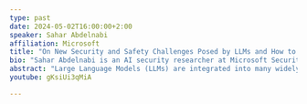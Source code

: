 ```yaml
---
type: past
date: 2024-05-02T16:00:00+2:00
speaker: Sahar Abdelnabi
affiliation: Microsoft 
title: "On New Security and Safety Challenges Posed by LLMs and How to Evaluate Them"
bio: "Sahar Abdelnabi is an AI security researcher at Microsoft Security Response Center (Cambridge). Previously, she was a PhD candidate at CISPA Helmholtz Center for Information Security, advised by Prof. Dr. Mario Fritz and she obtained her MSc degree at Saarland University. Her research interests lie in the broad intersection of machine learning with security, safety, and sociopolitical aspects. This includes the following areas: 1) Understanding and mitigating the failure modes of machine learning models, their biases, and their misuse scenarios. 2) How machine learning models could amplify or help counter existing societal and safety problems (e.g., misinformation, biases, stereotypes, cybersecurity risks, etc.). 3) Emergent challenges posed by new foundation and large language models."
abstract: "Large Language Models (LLMs) are integrated into many widely used and real-world applications and use-case scenarios. With their capabilities and agentic-like adoption, they open new frontiers to assist in various tasks. However, they also bring new security and safety risks. Unlike previous models with static generation, LLMs’ nature of dynamic, multi-turn, and flexible functionality makes them notoriously hard to robustly evaluate and control. This talk will cover some of these new potential risks imposed by LLMs, how to evaluate them, and the challenges of mitigations. "
youtube: gKsiUi3qMiA

---
```

